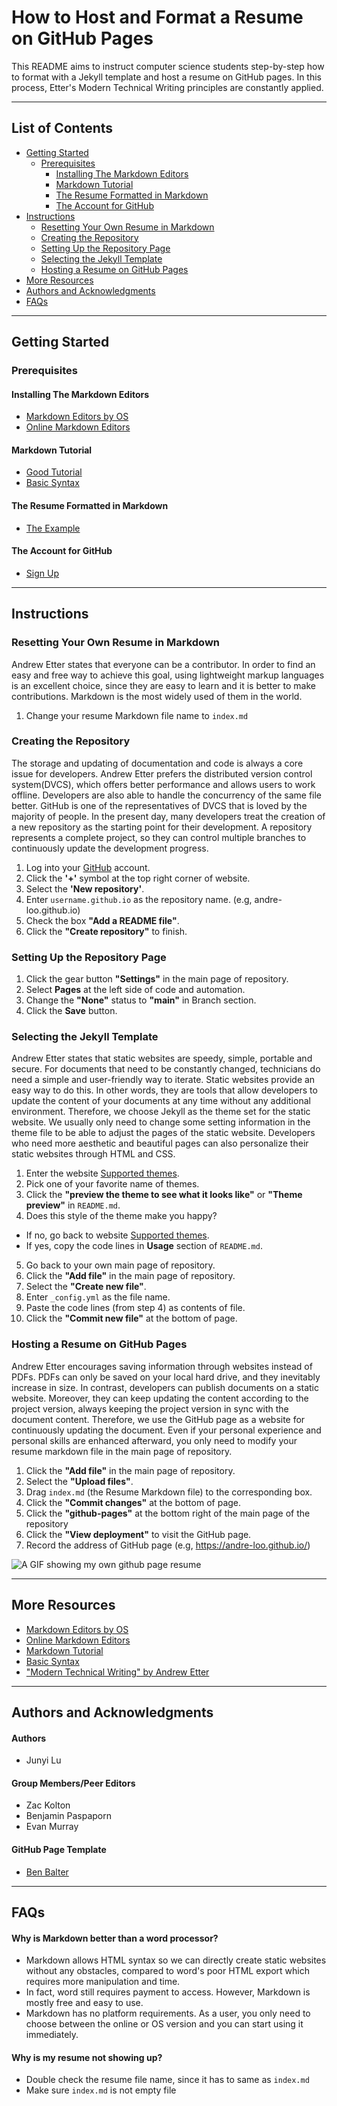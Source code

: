 # How to Host and Format a Resume on GitHub Pages  
This README aims to instruct computer science students step-by-step how to format with a Jekyll template and host a resume on GitHub pages.
In this process, Etter's Modern Technical Writing principles are constantly applied.

***
## **List of Contents** 
* [Getting Started](#Getting-Started)
   * [Prerequisites](#Prerequisites)
      * [Installing The Markdown Editors](#Installing-The-Markdown-Editors)
      * [Markdown Tutorial](#Markdown-Tutorial)
      * [The Resume Formatted in Markdown](#The-Resume-Formatted-in-Markdown)
      * [The Account for GitHub](#The-Account-for-GitHub)
* [Instructions](#Instructions)
   * [Resetting Your Own Resume in Markdown](#Resetting-Your-Own-Resume-in-Markdown)
   * [Creating the Repository](#Creating-the-Repository)
   * [Setting Up the Repository Page](#Setting-Up-the-Repository-Page)
   * [Selecting the Jekyll Template](#Selecting-the-Jekyll-Template)
   * [Hosting a Resume on GitHub Pages](#Hosting-a-Resume-on-GitHub-Pages)
* [More Resources](#More-Resources)
* [Authors and Acknowledgments](#Authors-and-Acknowledgments)
* [FAQs](#FAQs)



***
## Getting Started 

### Prerequisites

#### Installing The Markdown Editors
- [Markdown Editors by OS](#More-Resources)
- [Online Markdown Editors](#More-Resources)
#### Markdown Tutorial
- [Good Tutorial](#More-Resources)
- [Basic Syntax](#More-Resources)

#### The Resume Formatted in Markdown
- [The Example](https://andre-loo.github.io/)

#### The Account for GitHub
- [Sign Up](https://github.com/join)

***
## Instructions

 ### Resetting Your Own Resume in Markdown
 Andrew Etter states that everyone can be a contributor. In order to find an easy and free way to achieve this goal, using lightweight markup languages is an excellent choice, since they are easy to learn and it is better to make contributions. Markdown is the most widely used of them in the world.

1. Change your resume Markdown file name to ```index.md```

### Creating the Repository
The storage and updating of documentation and code is always a core issue for developers. Andrew Etter prefers the distributed version control system(DVCS), which offers better performance and allows users to work offline. Developers are also able to handle the concurrency of the same file better. GitHub is one of the representatives of DVCS that is loved by the majority of people. In the present day, many developers treat the creation of a new repository as the starting point for their development. A repository represents a complete project, so they can control multiple branches to continuously update the development progress.

1. Log into your [GitHub](https://github.com/) account.
2. Click the **'+'** symbol at the top right corner of website.
3. Select the **'New repository'**.
4. Enter ```username.github.io``` as the repository name. (e.g, andre-loo.github.io)
5. Check the box **"Add a README file"**.
6. Click the **"Create repository"** to finish.

### Setting Up the Repository Page

1. Click the gear button **"Settings"** in the main page of repository.
2. Select **Pages** at the left side of code and automation.
3. Change the **"None"** status to **"main"** in Branch section.
4. Click the **Save** button.

### Selecting the Jekyll Template
Andrew Etter states that static websites are speedy, simple, portable and secure. For documents that need to be constantly changed, technicians do need a simple and user-friendly way to iterate. Static websites provide an easy way to do this. In other words, they are tools that allow developers to update the content of your documents at any time without any additional environment. Therefore, we choose Jekyll as the theme set for the static website. We usually only need to change some setting information in the theme file to be able to adjust the pages of the static website. Developers who need more aesthetic and beautiful pages can also personalize their static websites through HTML and CSS.

1. Enter the website [Supported themes](https://pages.github.com/themes/).
2. Pick one of your favorite name of themes.
3. Click the **"preview the theme to see what it looks like"** or    **"Theme preview"** in ```README.md```.
4. Does this style of the theme make you happy?
- If no, go back to website [Supported themes](https://pages.github.com/themes/).
- If yes, copy the code lines in **Usage** section of ```README.md```.
5. Go back to your own main page of repository.
6. Click the **"Add file"** in the main page of repository.
7. Select the **"Create new file"**.
8. Enter ```_config.yml``` as the file name.
9. Paste the code lines (from step 4) as contents of file. 
10. Click the **"Commit new file"** at the bottom of page.

### Hosting a Resume on GitHub Pages
Andrew Etter encourages saving information through websites instead of PDFs. PDFs can only be saved on your local hard drive, and they inevitably increase in size. In contrast, developers can publish documents on a static website. Moreover, they can keep updating the content according to the project version, always keeping the project version in sync with the document content. Therefore, we use the GitHub page as a website for continuously updating the document. Even if your personal experience and personal skills are enhanced afterward, you only need to modify your resume markdown file in the main page of repository.

1. Click the **"Add file"** in the main page of repository.
2. Select the **"Upload files"**.
3. Drag ```index.md``` (the Resume Markdown file) to the corresponding box.
4. Click the **"Commit changes"** at the bottom of page.
5. Click the **"github-pages"** at the bottom right of the main page of the repository
6. Click the **"View deployment"** to visit the GitHub page.
7. Record the address of GitHub page (e.g, https://andre-loo.github.io/)

![A GIF showing my own github page resume](https://media.giphy.com/media/dmC3I5XDB8NGwrBPYD/giphy.gif)





***
## More Resources
- [Markdown Editors by OS](https://www.oberlo.ca/blog/markdown-editors)
- [Online Markdown Editors](https://techwiser.com/online-markdown-editor/)
- [Markdown Tutorial](https://www.markdowntutorial.com/)
- [Basic Syntax](https://www.markdownguide.org/basic-syntax)  
- ["Modern Technical Writing" by Andrew Etter](https://www.amazon.ca/Modern-Technical-Writing-Introduction-Documentation-ebook/dp/B01A2QL9SS)

***
## Authors and Acknowledgments

#### Authors
- Junyi Lu

#### Group Members/Peer Editors
- Zac Kolton
- Benjamin Paspaporn
- Evan Murray

#### GitHub Page Template
- [Ben Balter](https://github.com/benbalter)

***
## FAQs
#### Why is Markdown better than a word processor?
- Markdown allows HTML syntax so we can directly create static websites without any obstacles, compared to word's poor HTML export which requires more manipulation and time.
- In fact, word still requires payment to access. However, Markdown is mostly free and easy to use.
- Markdown has no platform requirements. As a user, you only need to choose between the online or OS version and you can start using it immediately.

#### Why is my resume not showing up?
- Double check the resume file name, since it has to same as ```index.md```
- Make sure ```index.md``` is not empty file
